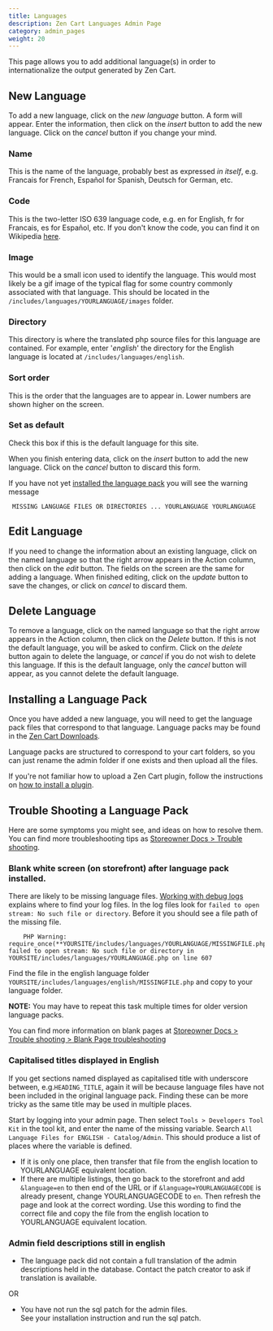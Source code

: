 ```yaml
---
title: Languages
description: Zen Cart Languages Admin Page 
category: admin_pages
weight: 20
---
```


This page allows you to add additional language(s) in order to internationalize the output generated by Zen Cart.
## New Language

To add a new language, click on the _new language_ button. A form will appear. Enter the information, then click on the _insert_ button to add the new language. Click on the _cancel_ button if you change your mind.

### Name

This is the name of the language, probably best as expressed _in itself_, e.g. Francais for French, Español for Spanish, Deutsch for German, etc.

### Code

This is the two-letter ISO 639 language code, e.g. en for English, fr for Francais, es for Español, etc. If you don't know the code, you can find it on Wikipedia [here](http://en.wikipedia.org/wiki/List_of_ISO_639-1_codes).

### Image

This would be a small icon used to identify the language. This would most likely be a gif image of the typical flag for some country commonly associated with that language. This should be located in the `/includes/languages/YOURLANGUAGE/images` folder.

### Directory

This directory is where the translated php source files for this language are contained. For example, enter '*english*' the directory for the English language is located at 
`/includes/languages/english`. 

### Sort order

This is the order that the languages are to appear in. Lower numbers are shown higher on the screen.

### Set as default

Check this box if this is the default language for this site.

When you finish entering data, click on the _insert_ button to add the new language. Click on the _cancel_ button to discard this form.

If you have not yet [installed the language pack](#installing-a-language-pack) you will see the warning message 

     MISSING LANGUAGE FILES OR DIRECTORIES ... YOURLANGUAGE YOURLANGUAGE

## Edit Language

If you need to change the information about an existing language, click on the named language so that the right arrow appears in the Action column, then click on the _edit_ button. The fields on the screen are the same for adding a language. When finished editing, click on the _update_ button to save the changes, or click on _cancel_ to discard them.

## Delete Language

To remove a language, click on the named language so that the right arrow appears in the Action column, then click on the _Delete_ button. If this is not the default language, you will be asked to confirm. Click on the _delete_ button again to delete the language, or _cancel_ if you do not wish to delete this language. If this is the default language, only the _cancel_ button will appear, as you cannot delete the default language.

## Installing a Language Pack

Once you have added a new language, you will need to get the language pack files that 
correspond to that language.  Language packs may be found in 
the [Zen Cart Downloads](https://www.zen-cart.com/downloads.php?do=cat&id=6).

Language packs are structured to correspond to your cart folders, so you can just 
rename the admin folder if one exists and then upload all the files. 

If you're not familiar how to upload a Zen Cart plugin, follow the instructions on 
[how to install a plugin](/user/plugins/how_to_install_a_plugin/). 

## Trouble Shooting a Language Pack
Here are some symptoms you might see, and ideas on how to resolve them. You can find more troubleshooting tips as [Storeowner Docs > Trouble shooting](/user/troubleshooting/).

### Blank white screen (on storefront) after language pack installed.

There are likely to be missing language files. [Working with debug logs](/user/troubleshooting/blank_page/#working-with-debug-logs) explains where to find your log files. In the log files look for `failed to open stream: No such file or directory`. Before it you should see a file path of the missing file. 
    
```
    PHP Warning: require_once(**YOURSITE/includes/languages/YOURLANGUAGE/MISSINGFILE.php**): failed to open stream: No such file or directory in YOURSITE/includes/languages/YOURLANGUAGE.php on line 607
```
    
Find the file in the english language folder `YOURSITE/includes/languages/english/MISSINGFILE.php` and copy to your language folder.
    
**NOTE:** You may have to repeat this task multiple times for older version language packs.

You can find more information on  blank pages at [Storeowner Docs > Trouble shooting > Blank Page troubleshooting](/user/troubleshooting/blank_page/)

### Capitalised titles displayed in English

If you get sections named displayed as capitalised title with underscore between, e.g.`HEADING_TITLE`, again it will be because language files have not been included in the original language pack. Finding these can be more tricky as the same title may be used in multiple places. 

Start by logging into your admin page. Then select `Tools > Developers Tool Kit` in the tool kit, and enter the name of the missing variable.  Search `All Language Files for ENGLISH - Catalog/Admin`. This should produce a list of places where the variable is defined.
 
- If it is only one place, then transfer that file from the english location to YOURLANGUAGE equivalent location.
- If there are multiple listings, then go back to the storefront and add `&language=en` to then end of the URL or if `&language=YOURLANGUAGECODE` is already present, change YOURLANGUAGECODE to `en`.  Then refresh the page and look at the correct wording. Use this wording to find the correct file and copy the file from the english location to YOURLANGUAGE equivalent location.

### Admin field descriptions still in english

- The language pack did not contain a full translation of the admin descriptions held in the database.
Contact the patch creator to ask if translation is available.

OR

- You have not run the sql patch for the admin files.  
See your installation instruction and run the sql patch.

